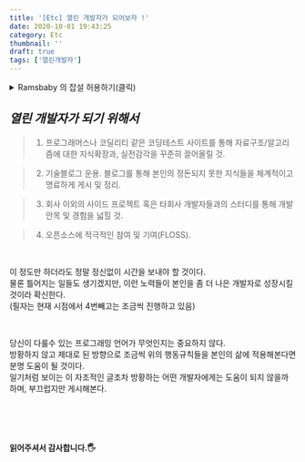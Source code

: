 ```yaml
---
title: '[Etc] 열린 개발자가 되어보자 !'
date: 2020-10-01 19:43:25
category: Etc
thumbnail: ''
draft: true
tags: ['열린개발자']
---
```


<style>
summary {
    cursor: pointer;
}
</style>
<details>
<summary>Ramsbaby 의 잡설 허용하기(클릭)</summary>
<div markdown="1">

어느덧 2020년도 3개월밖에 남지 않았다.(~~다들 충격받았겠지?~~)<br>
30살, 31살이라는 충격적인 나이를 접하고 <br>_"와 30살 이후로는 정말 시간이 빠르구나"_ 라고 탄식하던게 엊그제 같은데 벌써 2020년도 9개월이나 지나버렸다.(~~2번째충격~~) <br>

<br>

2018년도 하반기 네이버 3차 면접까지 갔던 기억이 생생하다.<br>
조금만 더 집중해볼걸, 더 내 전공지식에 대해 공부하고 갈무리 잘해서 면접장에 가볼걸.<br>
한문제, 두문제, 세문제만 더 대답을 잘했으면 됬었을까?<br>
네이버 쇼핑플랫폼 밋업에서 나를 상담해주셨던 개발자분에게서 개인적인 연락이 왔을때, 알겠다고, 당장 면접보겠다고 했으면 지금은 좀 달라졌을까?<br>
준비되지 못한 어정쩡한 이직준비시간들과 그로 인한 방황으로 2년여를 허무하게 보내버린것같아 정말 안타까웠다.

<br>

그 이듬해 카카오 계열사 2곳에 지원하였다가 면접까진 보았으나 정말 ... 단어 그대로 죽쑤고 나왔다 😭😨😱ㅋㅋㅋ ~~도망치듯 면접장을 빠져나왔다~~ ㅋㅋㅋ ㅋㅋ.<br>
네이버면접때보다 더 제대로 된 답변을 못하고 허무하게 면접장을 물러나오며, 나는 나의 개발커리어에 대한 허탈감이 들었다.<br>
2018년, 2019년이 지나도 내 개발커리어와 개발적인 문제/요구사항/이슈를 다루는 안목이 전혀 넓어진 것 같지가 않았고, 퇴보된 느낌마저 들었다.<br>
나의 개발 연차는 점점 쌓였으나, 머릿속에서 체계적으로 정돈되지 못한 개발 지식들과 일목요연하게 정리되지 않은 잡지식들로 인해, 잘 알고 있던 개념들도 헷갈리기 시작했다.<br>
내가 그토록 경계하던 **수동적이고, 요구사항만 처리하는, 월급넣으면 코드나오는 자판기같은 _코더_**가 되어 있었다.<br>

<br>

현재 재직중인 회사에서 어느덧 4년이라는 시간이 지났고 세상물정 모르던 나는, 나조차도 납득하기 힘들지만 대리 직급을 달고 있다.<br>
회사 취직 후 정말 나의 포지션, 개발커리어방향에 대해서 많이 방황을 했었던 것 같다. (~~현재도 그런듯~~)<br>
안드로이드앱 개발, FLEX/ActionScript 개발, 스프링/JSP/JS 개발과 유지보수 등을 거치며 많이 성장한듯 하면서도(~~해놓은건 많아보이니까~~),<br>
**_"내게 남은게 뭐가 있지?", "나는 남에게 뭐하는 개발자라고 소개해야하지?"_** 라는 자괴감이 들때가 간혹 있었다.<br>

<br>

이제는 저런점들을 버리고, 닫힌, 웅크린 개발자에서 벗어나야 할 때라는 생각에<br> 나름의 여러가지 **행동규칙**들을 세워보았다.(급정색🤔)

<br>

</div>
</details>

## _열린 개발자가 되기 위해서_

> 1.  프로그래머스나 코딜리티 같은 코딩테스트 사이트를 통해 자료구조/알고리즘에 대한 지식확장과, 실전감각을 꾸준히 끌어올릴 것.

> 2. 기술블로그 운용. 블로그를 통해 본인의 정돈되지 못한 지식들을 체계적이고 명료하게 게시 및 정리.

> 3. 회사 이외의 사이드 프로젝트 혹은 타회사 개발자들과의 스터디를 통해 개발 안목 및 경험을 넓힐 것.

> 4. 오픈소스에 적극적인 참여 및 기여(FLOSS).

<br>

이 정도만 하더라도 정말 정신없이 시간을 보내야 할 것이다.<br>
물론 틀어지는 일들도 생기겠지만, 이런 노력들이 본인을 좀 더 나은 개발자로 성장시킬 것이라 확신한다.<br>
(필자는 현재 시점에서 4번빼고는 조금씩 진행하고 있음)

<br>

당신이 다룰수 있는 프로그래밍 언어가 무엇인지는 중요하지 않다.<br>
방황하지 않고 제대로 된 방향으로 조금씩 위의 행동규칙들을 본인의 삶에 적용해본다면 분명 도움이 될 것이다.<br>
일기처럼 보이는 이 자조적인 글조차 방황하는 어떤 개발자에게는 도움이 되지 않을까 하며, 부끄럽지만 게시해본다.<br>

<br>
<br>
<br>

#### 읽어주셔서 감사합니다.🖐
